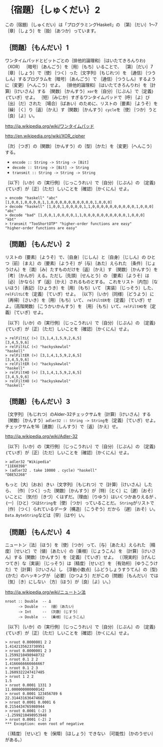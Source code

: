 ｛宿題｝｛しゅくだい｝2
=======================

この｛宿題｝｛しゅくだい｝は「プログラミングHaskell」の
｛第｝｛だい｝1～7｛章｝｛しょう｝を｛扱｝｛あつか｝っています。

｛問題｝｛もんだい｝1
---------------------

ワンタイムパッドとビットごとの｛排他的論理和｝｛はいたてきろんりわ｝（XOR）
｛暗号｝｛あんごう｝を｛用｝｛もち｝いることで、
｛第｝｛だい｝7｛章｝｛しょう｝で｛使｝｛つく｝った｛文字列｝｛もじれつ｝を
｛通信｝｛つうしん｝するプログラムを｛暗号｝｛あんごう｝で
｛通信｝｛つうしん｝するように｛変更｝｛へんこう｝せよ。
｛排他的論理和｝｛はいたてきろんりわ｝を｛計算｝｛けいさん｝する
｛関数｝｛かんすう｝`xor`を｛自分｝｛じぶん｝で｛定義｝｛ていぎ｝せよ。
｛短｝｛みじか｝すぎるワンタイムパッドで｛呼｝｛よ｝び｛出｝｛だ｝された
｛場合｝｛ばあい｝のために、リストの｛要素｝｛ようそ｝を
｛繰｝｛く｝り｛返｝｛かえ｝す｛関数｝｛かんすう｝`cycle`を｛使｝｛つか｝うと
｛良｝｛よ｝い。

http://ja.wikipedia.org/wiki/ワンタイムパッド

http://en.wikipedia.org/wiki/XOR_cipher

｛次｝｛つぎ｝の｛関数｝｛かんすう｝の｛型｝｛かた｝を｛変更｝｛へんこう｝
する。

* `encode :: String -> String -> [Bit]`
* `decode :: String -> [Bit] -> String`
* `transmit :: String -> String -> String`

｛以下｝｛いか｝の｛実行例｝｛じっこうれい｝で｛自分｝｛じぶん｝の
｛定義｝｛ていぎ｝が｛正｝｛ただ｝しいことを｛確認｝｛かくにん｝せよ。

    > encode "haskell" "abc"
    [1,0,0,1,0,0,0,0,1,1,0,0,0,0,0,0,0,0,0,0,1,0,0,0]
    > decode "haskell" [1,0,0,1,0,0,0,0,1,1,0,0,0,0,0,0,0,0,0,0,1,0,0,0]
    "abc"
    > decode "bad" [1,0,0,1,0,0,0,0,1,1,0,0,0,0,0,0,0,0,0,0,1,0,0,0]
    "kbt"
    > transmit "TooShortOTP" "higher-order functions are easy"
    "higher-order functions are easy"

｛問題｝｛もんだい｝2
---------------------

リストの｛要素｝｛ようそ｝で、｛自身｝｛じしん｝と｛自身｝｛じしん｝の
ひとつ｛前｝｛まえ｝の｛要素｝｛ようそ｝が｛与｝｛あた｝えられた
｛条件｝｛じょうけん｝を｛満｝｛み｝たすものだけを｛返｝｛かえ｝す
｛関数｝｛かんすう｝を｛考｝｛かんが｝える。ただし｛先頭｝｛せんとう｝の
｛要素｝｛ようそ｝は｛必｝｛かなら｝ず｛返｝｛かえ｝されるものとする。
これをリスト｛内包｝｛ないほう｝｛表記｝｛ひょうき｝を｛用｝｛もち｝いて
｛実装｝｛じっそう｝した、`relFiltLC`を｛定義｝｛ていぎ｝せよ。
｛以下｝｛いか｝｛同様｝｛どうよう｝に｛再帰｝｛さいき｝を｛用｝｛もち｝いて、
`relFiltER`を｛定義｝｛ていぎ｝せよ。｛高階関数｝｛こうかいかんすう｝を
｛用｝｛もち｝いて、`relFiltHO`を｛定義｝｛ていぎ｝せよ。

｛以下｝｛いか｝の｛実行例｝｛じっこうれい｝で｛自分｝｛じぶん｝の
｛定義｝｛ていぎ｝が｛正｝｛ただ｝しいことを｛確認｝｛かくにん｝せよ。

    > relFiltLC (>) [3,1,4,1,5,9,2,6,5]
    [3,4,5,9,6]
    > relFiltLC (<) "hackyskewlol"
    "haskell"
    > relFiltER (>) [3,1,4,1,5,9,2,6,5]
    [3,4,5,9,6]
    > relFiltER (<) "hackyskewlol"
    "haskell"
    > relFiltHO (>) [3,1,4,1,5,9,2,6,5]
    [3,4,5,9,6]
    > relFiltHO (<) "hackyskewlol"
    "haskell"

｛問題｝｛もんだい｝3
---------------------

｛文字列｝｛もじれつ｝のAlder-32チェックサムを｛計算｝｛けいさん｝する
｛関数｝｛かんすう｝`adler32 :: String -> String`を｛定義｝｛ていぎ｝せよ。
チェックサムを16｛進数｝｛しんすう｝で｛返｝｛かえ｝せ。

http://ja.wikipedia.org/wiki/Adler-32

｛以下｝｛いか｝の｛実行例｝｛じっこうれい｝で｛自分｝｛じぶん｝の
｛定義｝｛ていぎ｝が｛正｝｛ただ｝しいことを｛確認｝｛かくにん｝せよ。

    > adler32 "Wikipedia"
    "11E60398"
    > (adler32 . take 10000 . cycle) "haskell"
    "D8E52268"

もっと｛大｝｛おお｝きい｛文字列｝｛もじれつ｝で｛計算｝｛けいさん｝したら、
｛作｝｛つく｝った｛関数｝｛かんすう｝が｛特｝｛とく｝に｛遅｝｛おそ｝いことに
｛気付｝｛きづ｝くはずだ。｛理由｝｛りゆう｝はいくつかありえるが
、｛一｝｛ひと｝つは`String`を｛使｝｛つか｝っていることだ。
`String`がリストで｛作｝｛つく｝られているデータ｛構造｝｛こうぞう｝だから
｛遅｝｛おそ｝い。`Data.ByteString`などは｛早｝｛はや｝い。

｛問題｝｛もんだい｝4
---------------------

ニュートン｛法｝｛ほう｝を｛使｝｛つか｝って、｛与｝｛あたえ｝えられた
｛精度｝｛せいど｝で｛値｝｛あたい｝の｛乗根｝｛じょうこん｝を
｛計算｝｛けいさん｝する｛関数｝｛かんすう｝を｛定義｝｛ていぎ｝せよ。
（｛現実的｝｛げんじつてき｝な｛実装｝｛じっそう｝は｛精度｝｛せいど｝を
｛有効桁｝｛ゆうこうけた｝で｛計算｝｛けいさん｝し
｛浮動小数点｝｛ふどうしょうすうてん｝の｛型｝｛かた｝のハッキングが
｛必要｝｛ひつよう｝だがこの｛問題｝｛もんだい｝では｛気｝｛き｝にしない
｛方｝｛ほう｝が｛良｝｛よ｝い。）

http://ja.wikipedia.org/wiki/ニュートン法

    nroot :: Double  -- Δ
          -> Double  -- ｛値｝｛あたい｝
          -> Int     -- ｛次数｝｛じすう｝
          -> Double  -- ｛乗根｝｛じょうこん｝

｛以下｝｛いか｝の｛実行例｝｛じっこうれい｝で｛自分｝｛じぶん｝の
｛定義｝｛ていぎ｝が｛正｝｛ただ｝しいことを｛確認｝｛かくにん｝せよ。

    > nroot 0.0000001 2 2
    1.4142135623730951
    > nroot 0.0000001 2 3
    1.2599210498948732
    > nroot 0.1 2 2
    1.4166666666666667
    > nroot 0.1 2 3
    1.2609322247417485
    > nroot 1 2 2
    1.5
    > nroot 0.0001 1331 3
    11.000000000000142
    > nroot 0.0001 123456789 6
    22.314431636474602
    > nroot 0.0001 0.0001 6
    0.2154434765980944
    > nroot 0.0001 (-2) 3
    -1.2599210498953948
    > nroot 0.0001 (-2) 2
    *** Exception: even root of negative

（｛精度｝｛せいど｝を｛保障｝｛ほしょう｝できない
｛可能性｝｛かのうせい｝がある。）
